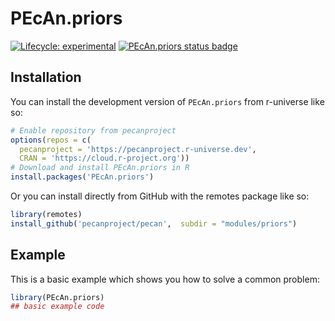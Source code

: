 
# PEcAn.priors

<!-- badges: start -->

[![Lifecycle: experimental](https://img.shields.io/badge/lifecycle-experimental-orange.svg)](https://lifecycle.r-lib.org/articles/stages.html#experimental)
[![PEcAn.priors status badge](https://pecanproject.r-universe.dev/badges/PEcAn.priors)](https://pecanproject.r-universe.dev/PEcAn.priors)

<!-- badges: end -->

## Installation

You can install the development version of `PEcAn.priors` from r-universe like so:

``` r
# Enable repository from pecanproject
options(repos = c(
  pecanproject = 'https://pecanproject.r-universe.dev',
  CRAN = 'https://cloud.r-project.org'))
# Download and install PEcAn.priors in R
install.packages('PEcAn.priors')
```

Or you can install directly from GitHub with the remotes package like so:

``` r
library(remotes)
install_github('pecanproject/pecan',  subdir = "modules/priors")
```

## Example

This is a basic example which shows you how to solve a common problem:

``` r
library(PEcAn.priors)
## basic example code
```

